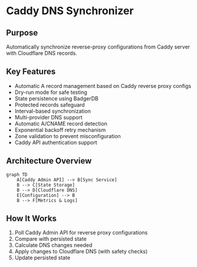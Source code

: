 # Caddy DNS Synchronizer

## Purpose
Automatically synchronize reverse-proxy configurations from Caddy server with Cloudflare DNS records.

## Key Features
- Automatic A record management based on Caddy reverse proxy configs
- Dry-run mode for safe testing
- State persistence using BadgerDB
- Protected records safeguard
- Interval-based synchronization
- Multi-provider DNS support
- Automatic A/CNAME record detection
- Exponential backoff retry mechanism
- Zone validation to prevent misconfiguration
- Caddy API authentication support

## Architecture Overview
```mermaid
graph TD
    A[Caddy Admin API] --> B[Sync Service]
    B --> C[State Storage]
    B --> D[Cloudflare DNS]
    E[Configuration] --> B
    B --> F[Metrics & Logs]
```

## How It Works
1. Poll Caddy Admin API for reverse proxy configurations
2. Compare with persisted state
3. Calculate DNS changes needed
4. Apply changes to Cloudflare DNS (with safety checks)
5. Update persisted state
